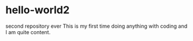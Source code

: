 # hello-world2
second repository ever
This is my first time doing anything with coding and I am quite content.
